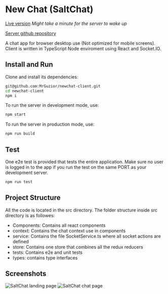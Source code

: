 # New Chat (SaltChat)

[Live version](https://wizardly-mccarthy-d0859c.netlify.app/) _Might take a minute for the server to wake up_

[Server github repository](https://github.com/MrGuzior/newchat-server)

A chat app for browser desktop use (Not optimized for mobile screens). Client is written in TypeScript Node enviroment using React and Socket.IO.

## Install and Run

Clone and install its dependencies:

```bash
git@github.com:MrGuzior/newchat-client.git
cd newchat-client
npm i
```

To run the server in development mode, use:

```bash
npm start
```

To run the server in production mode, use:

```bash
npm run build
```

## Test

One e2e test is provided that tests the entire application. Make sure no user is logged in to the app if you run the test on the same PORT as your development server.

```bash
npm run test
```

## Project Structure

All the code is located in the src directory. The folder structure inside src directory is as followes:

- Components: Contains all react components
- context: Contains the chat context use in components
- service: Contains the file SocketService.ts where all socket actions are defined
- store: Contains one store that combines all the redux reducers
- tests: Contains e2e and unit tests
- types: contains type interfaces


## Screenshots

![SaltChat landing page](https://user-images.githubusercontent.com/36774785/97587376-9d364f80-19fb-11eb-93ed-5f99af47d3c7.png)
![SaltChat chat page](https://user-images.githubusercontent.com/36774785/97587607-dbcc0a00-19fb-11eb-85b4-7c551c59e195.png)
